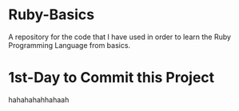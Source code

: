 # Ruby-Basics
A repository for the code that I have used in order to learn the Ruby Programming Language from basics. 


# 1st-Day to Commit this Project
hahahahahhahaah 